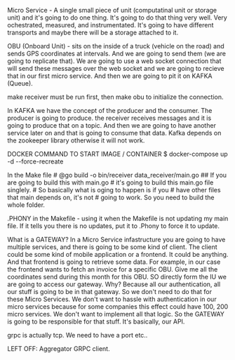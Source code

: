 Micro Service - A single small piece of unit (computatinal unit or storage unit) and it's going to do one thing.
It's going to do that thing very well. Very ochestrated, measured, and instrumentated. It's going to have different 
transports and maybe there will be a storage attached to it.

OBU (Onboard Unit) - sits on the inside of a truck (vehicle on the road) and sends GPS coordinates at intervals. And we are going to send them (we are going to replicate that).
We are going to use a web socket connection that will send these messages over the web socket and we are going to recieve that in our first micro service. And
then we are going to pit it on KAFKA (Queue).

make receiver must be run first, then make obu to initialize the connection.

In KAFKA we have the concept of the producer and the consumer.
The producer is going to produce. the receiver receives messages and it is
going to produce that on a topic. And then we are going to have another 
service later on and that is going to consume that data. 
Kafka depends on the zookeeper library otherwise it will not work.

DOCKER COMMAND TO START IMAGE / CONTAINER
$ docker-compose up -d --force-recreate


In the Make file
	# @go build -o bin/receiver data_receiver/main.go 
	## If you are going to build this with main.go 
	# it's going to build this main.go file singlely. 
	# So basically what is oging to happen is if you
	# have other files that main depends on, it's not
	# going to work. So you need to build the whole folder.   

.PHONY in the Makefile - using it when the Makefile is not updating my main file. If it tells you there is no updates, put it to .Phony to force it to update.


What is a GATEWAY? In a Micro Service infastructure you are going to have multiple services,
and there is going to be some kind of client. The client could be some kind of mobile
application or a frontend. It could be anything. And that frontend is going to 
retrieve some data. For example, in our case the frontend wants to fetch an invoice for 
a specific OBU. Give me all the coordinates send during this month for this OBU. SO directly
form the IU we are going to access our gateway. Why? Because all our authentication, all our stuff
is going to be in that gateway. So we don't need to do that for these Micro Services. We don't 
want to hassle with authentication in our micro services because for some companies this effect could have
100, 200 micro services. We don't want to implement all that logic. So the GATEWAY is going to
be responsible for that stuff. It's basically, our API.


grpc is actually tcp. We need to have a port etc..

LEFT OFF: Aggregator GRPC client.
